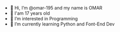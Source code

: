 - 👋 Hi, I’m @omar-195 and my name is OMAR 
- 🎉 I'am 17 years old
- 👀 I’m interested in Programming
- 🌱 I’m currently learning Python and Font-End Dev
